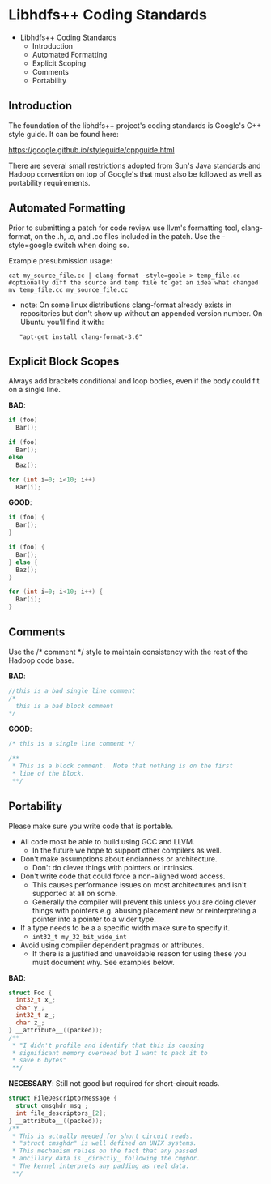 <!---
Licensed to the Apache Software Foundation (ASF) under one
or more contributor license agreements.  See the NOTICE file
distributed with this work for additional information
regarding copyright ownership.  The ASF licenses this file
to you under the Apache License, Version 2.0 (the
"License"); you may not use this file except in compliance
with the License.  You may obtain a copy of the License at

     http://www.apache.org/licenses/LICENSE-2.0

Unless required by applicable law or agreed to in writing, software
distributed under the License is distributed on an "AS IS" BASIS,
WITHOUT WARRANTIES OR CONDITIONS OF ANY KIND, either express or implied.
See the License for the specific language governing permissions and
limitations under the License.
-->

Libhdfs++ Coding Standards
==========================

* Libhdfs++ Coding Standards
    * Introduction
    * Automated Formatting
    * Explicit Scoping
    * Comments
    * Portability


Introduction
------------

The foundation of the libhdfs++ project's coding standards
is Google's C++ style guide. It can be found here:

<a href="https://google.github.io/styleguide/cppguide.html">https://google.github.io/styleguide/cppguide.html</a>

There are several small restrictions adopted from Sun's Java
standards and Hadoop convention on top of Google's that must
also be followed as well as portability requirements.

Automated Formatting
--------------------

Prior to submitting a patch for code review use llvm's formatting tool, clang-format, on the .h, .c, and .cc files included in the patch.  Use the -style=google switch when doing so.

Example presubmission usage:

``` shell
cat my_source_file.cc | clang-format -style=goole > temp_file.cc
#optionally diff the source and temp file to get an idea what changed
mv temp_file.cc my_source_file.cc
```

* note: On some linux distributions clang-format already exists in repositories but don't show up without an appended version number.  On Ubuntu you'll find it with:
``` shell
   "apt-get install clang-format-3.6"
```

Explicit Block Scopes
---------------------

Always add brackets conditional and loop bodies, even if the body could fit on a single line.

__BAD__:
``` c
if (foo)
  Bar();

if (foo)
  Bar();
else
  Baz();

for (int i=0; i<10; i++)
  Bar(i);
```
__GOOD__:
``` c
if (foo) {
  Bar();
}

if (foo) {
  Bar();
} else {
  Baz();
}

for (int i=0; i<10; i++) {
  Bar(i);
}
```

Comments
--------

Use the /\* comment \*/ style to maintain consistency with the rest of the Hadoop code base.

__BAD__:
``` c
//this is a bad single line comment
/*
  this is a bad block comment
*/
```
__GOOD__:
``` c
/* this is a single line comment */

/**
 * This is a block comment.  Note that nothing is on the first
 * line of the block.
 **/
```

Portability
-----------

Please make sure you write code that is portable.

* All code most be able to build using GCC and LLVM.
    * In the future we hope to support other compilers as well.
* Don't make assumptions about endianness or architecture.
    * Don't do clever things with pointers or intrinsics.
* Don't write code that could force a non-aligned word access.
    * This causes performance issues on most architectures and isn't supported at all on some.
    * Generally the compiler will prevent this unless you are doing clever things with pointers e.g. abusing placement new or reinterpreting a pointer into a pointer to a wider type.
* If a type needs to be a a specific width make sure to specify it.
    * `int32_t my_32_bit_wide_int`
* Avoid using compiler dependent pragmas or attributes.
    * If there is a justified and unavoidable reason for using these you must document why. See examples below.

__BAD__:
``` c
struct Foo {
  int32_t x_;
  char y_;
  int32_t z_;
  char z_;
} __attribute__((packed));
/**
 * "I didn't profile and identify that this is causing
 * significant memory overhead but I want to pack it to
 * save 6 bytes"
 **/
```
__NECESSARY__: Still not good but required for short-circuit reads.
``` c
struct FileDescriptorMessage {
  struct cmsghdr msg_;
  int file_descriptors_[2];
} __attribute__((packed));
/**
 * This is actually needed for short circuit reads.
 * "struct cmsghdr" is well defined on UNIX systems.
 * This mechanism relies on the fact that any passed
 * ancillary data is _directly_ following the cmghdr.
 * The kernel interprets any padding as real data.
 **/
```
